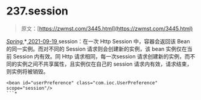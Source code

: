 <!--yml
category: 未分类
date: 0001-01-01 00:00:00
--->

# 237.session

> 原文：[https://zwmst.com/3445.html](https://zwmst.com/3445.html)

   [ *Spring* ](https://zwmst.com/spring)*[ <time datetime="2021-09-19T19:19:37+08:00"> 2021-09-19 </time> ](https://zwmst.com/3445.html)  session：在一次 Http Session 中，容器会返回该 Bean 的同一实例。而对不同的 Session 请求则会创建新的实例，该 bean 实例仅在当前 Session 内有效。同 Http 请求相同，每一次session 请求创建新的实例，而不同的实例之间不共享属性，且实例仅在自己的 session 请求内有效，请求结束，则实例将被销毁。

```
<bean id="userPreference" class="com.ioc.UserPreference" scope="session"/>
```*